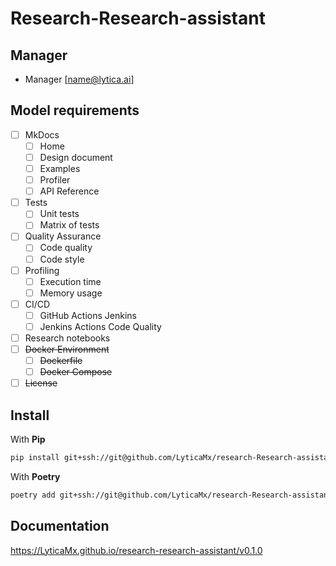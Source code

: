 # Research-Research-assistant

## Manager

- Manager [<name@lytica.ai>]

## Model requirements
- [ ] MkDocs
  - [ ] Home
  - [ ] Design document
  - [ ] Examples
  - [ ] Profiler
  - [ ] API Reference
- [ ] Tests
  - [ ] Unit tests
  - [ ] Matrix of tests
- [ ] Quality Assurance
  - [ ] Code quality
  - [ ] Code style
- [ ] Profiling
  - [ ] Execution time
  - [ ] Memory usage
- [ ] CI/CD
  - [ ] GitHub Actions Jenkins
  - [ ] Jenkins Actions Code Quality
- [ ] Research notebooks
- [ ] ~~Docker Environment~~
  - [ ] ~~Dockerfile~~
  - [ ] ~~Docker Compose~~
- [ ] ~~License~~

## Install

With **Pip**
```bash
pip install git+ssh://git@github.com/LyticaMx/research-Research-assistant
```

With **Poetry**
```bash
poetry add git+ssh://git@github.com/LyticaMx/research-Research-assistant
```


## Documentation
https://LyticaMx.github.io/research-research-assistant/v0.1.0
